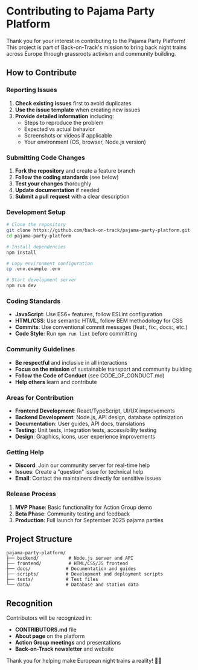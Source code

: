 # Contributing to Pajama Party Platform

Thank you for your interest in contributing to the Pajama Party Platform! This project is part of Back-on-Track's mission to bring back night trains across Europe through grassroots activism and community building.

## How to Contribute

### Reporting Issues

1. **Check existing issues** first to avoid duplicates
2. **Use the issue template** when creating new issues
3. **Provide detailed information** including:
   - Steps to reproduce the problem
   - Expected vs actual behavior
   - Screenshots or videos if applicable
   - Your environment (OS, browser, Node.js version)

### Submitting Code Changes

1. **Fork the repository** and create a feature branch
2. **Follow the coding standards** (see below)
3. **Test your changes** thoroughly
4. **Update documentation** if needed
5. **Submit a pull request** with a clear description

### Development Setup

```bash
# Clone the repository
git clone https://github.com/back-on-track/pajama-party-platform.git
cd pajama-party-platform

# Install dependencies
npm install

# Copy environment configuration
cp .env.example .env

# Start development server
npm run dev
```

### Coding Standards

- **JavaScript**: Use ES6+ features, follow ESLint configuration
- **HTML/CSS**: Use semantic HTML, follow BEM methodology for CSS
- **Commits**: Use conventional commit messages (feat:, fix:, docs:, etc.)
- **Code Style**: Run `npm run lint` before committing

### Community Guidelines

- **Be respectful** and inclusive in all interactions
- **Focus on the mission** of sustainable transport and community building
- **Follow the Code of Conduct** (see CODE_OF_CONDUCT.md)
- **Help others** learn and contribute

### Areas for Contribution

- **Frontend Development**: React/TypeScript, UI/UX improvements
- **Backend Development**: Node.js, API design, database optimization
- **Documentation**: User guides, API docs, translations
- **Testing**: Unit tests, integration tests, accessibility testing
- **Design**: Graphics, icons, user experience improvements

### Getting Help

- **Discord**: Join our community server for real-time help
- **Issues**: Create a "question" issue for technical help
- **Email**: Contact the maintainers directly for sensitive issues

### Release Process

1. **MVP Phase**: Basic functionality for Action Group demo
2. **Beta Phase**: Community testing and feedback
3. **Production**: Full launch for September 2025 pajama parties

## Project Structure

```
pajama-party-platform/
├── backend/           # Node.js server and API
├── frontend/          # HTML/CSS/JS frontend
├── docs/             # Documentation and guides
├── scripts/          # Development and deployment scripts
├── tests/            # Test files
└── data/             # Database and station data
```

## Recognition

Contributors will be recognized in:
- **CONTRIBUTORS.md** file
- **About page** on the platform
- **Action Group meetings** and presentations
- **Back-on-Track newsletter** and website

Thank you for helping make European night trains a reality! 🚂✨